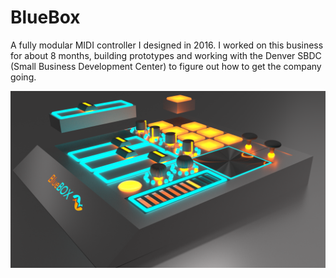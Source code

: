 # BlueBox
A fully modular MIDI controller I designed in 2016. I worked on this business for about 8 months, building prototypes and working with the Denver SBDC (Small Business Development Center) to figure out how to get the company going. 

![Modules Out View](BlueBox_Modules_Out1.png)
